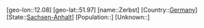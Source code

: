 ﻿---
location: [51.97,12.08]
type: City
tags:
- geo/City


SpocWebEntityId: 35811
isDeleted: false
confidential: public

---
[geo-lon::12.08]
[geo-lat::51.97]
[name::Zerbst]
[Country::[Germany](geo/Continent/Europe/Germany.md)]
[State::[Sachsen-Anhalt](geo/Continent/Europe/Germany/Sachsen-Anhalt.md)]
[Population::]
[Unknown::]

